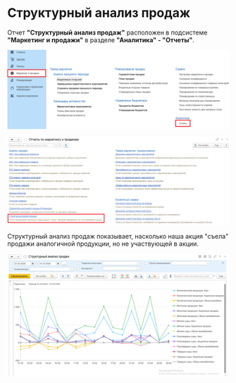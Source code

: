 # Структурный анализ продаж

Отчет **"Структурный анализ продаж"** расположен в подсистеме **"Маркетинг и продажи"** в разделе **"Аналитика" - "Отчеты"**.

[![1][1]][1]

[![2][2]][2]

Структурный анализ продаж показывает, насколько наша акция "съела" продажи аналогичной продукции, но не участвующей в акции.

[![3][3]][3]

[1]: StructuralAnalysisSales.assets/1.png
[2]: StructuralAnalysisSales.assets/2.png
[3]: StructuralAnalysisSales.assets/3.png
